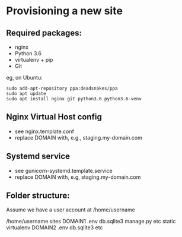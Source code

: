 Provisioning a new site
=======================

## Required packages:

* nginx
* Python 3.6
* virtualenv + pip
* Git

eg, on Ubuntu:

    sudo add-apt-repository ppa:deadsnakes/ppa
    sudo apt update
    sudo apt install nginx git python3.6 python3.6-venv

## Nginx Virtual Host config

* see nginx.template.conf
* replace DOMAIN with, e.g., staging.my-domain.com

## Systemd service

* see gunicorn-systemd.template.service
* replace DOMAIN with, e.g, staging.my-domain.com

## Folder structure:

Assume we have a user account at /home/username

/home/username
    sites
        DOMAIN1
            .env
            db.sqlite3
            manage.py etc
            static
            virtualenv
        DOMAIN2
            .env
            db.sqlite3
            etc